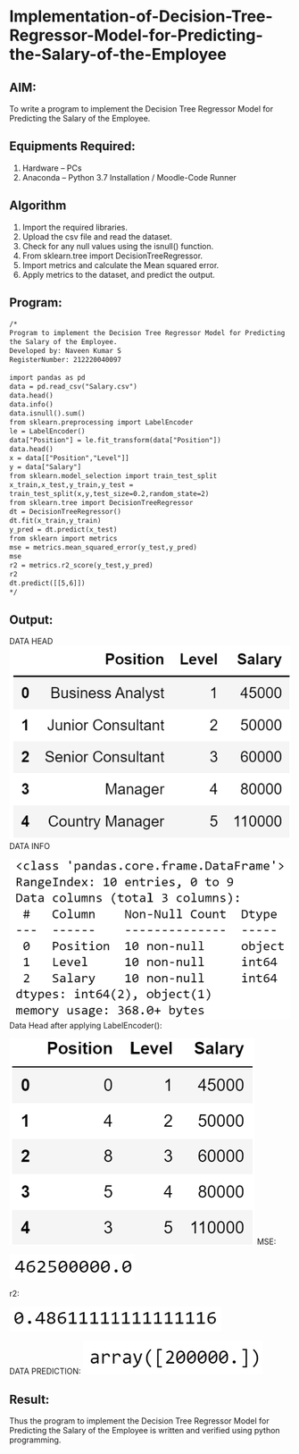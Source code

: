 # Implementation-of-Decision-Tree-Regressor-Model-for-Predicting-the-Salary-of-the-Employee

## AIM:
To write a program to implement the Decision Tree Regressor Model for Predicting the Salary of the Employee.

## Equipments Required:
1. Hardware – PCs
2. Anaconda – Python 3.7 Installation / Moodle-Code Runner

## Algorithm
1. Import the required libraries.
2. Upload the csv file and read the dataset.
3. Check for any null values using the isnull() function.
4. From sklearn.tree import DecisionTreeRegressor.
5. Import metrics and calculate the Mean squared error.
6. Apply metrics to the dataset, and predict the output.

## Program:
```
/*
Program to implement the Decision Tree Regressor Model for Predicting the Salary of the Employee.
Developed by: Naveen Kumar S
RegisterNumber: 212220040097

import pandas as pd
data = pd.read_csv("Salary.csv")
data.head()
data.info()
data.isnull().sum()
from sklearn.preprocessing import LabelEncoder
le = LabelEncoder()
data["Position"] = le.fit_transform(data["Position"])
data.head()
x = data[["Position","Level"]]
y = data["Salary"]
from sklearn.model_selection import train_test_split
x_train,x_test,y_train,y_test = train_test_split(x,y,test_size=0.2,random_state=2)
from sklearn.tree import DecisionTreeRegressor
dt = DecisionTreeRegressor()
dt.fit(x_train,y_train)
y_pred = dt.predict(x_test)
from sklearn import metrics
mse = metrics.mean_squared_error(y_test,y_pred)
mse
r2 = metrics.r2_score(y_test,y_pred)
r2
dt.predict([[5,6]])
*/
```

## Output:

DATA HEAD
![Decision Tree Regressor Model for Predicting the Salary of the Employee](o1.png)
DATA INFO

![Decision Tree Regressor Model for Predicting the Salary of the Employee](o2.png)
Data Head after applying LabelEncoder():

![Decision Tree Regressor Model for Predicting the Salary of the Employee](o3.png)
MSE:

![Decision Tree Regressor Model for Predicting the Salary of the Employee](o4.png)

r2:

![Decision Tree Regressor Model for Predicting the Salary of the Employee](o5.png)

DATA PREDICTION:
![Decision Tree Regressor Model for Predicting the Salary of the Employee](o6.png)

## Result:
Thus the program to implement the Decision Tree Regressor Model for Predicting the Salary of the Employee is written and verified using python programming.
